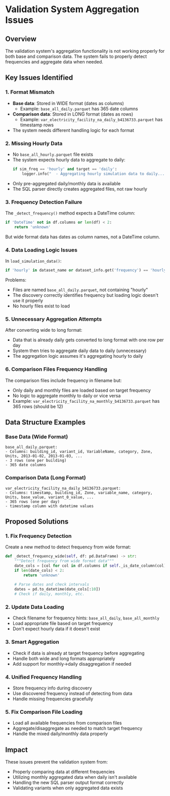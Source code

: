# Validation System Aggregation Issues

## Overview
The validation system's aggregation functionality is not working properly for both base and comparison data. The system fails to properly detect frequencies and aggregate data when needed.

## Key Issues Identified

### 1. **Format Mismatch**
- **Base data**: Stored in WIDE format (dates as columns)
  - Example: `base_all_daily.parquet` has 365 date columns
- **Comparison data**: Stored in LONG format (dates as rows)  
  - Example: `var_electricity_facility_na_daily_b4136733.parquet` has timestamp rows
- The system needs different handling logic for each format

### 2. **Missing Hourly Data**
- No `base_all_hourly.parquet` file exists
- The system expects hourly data to aggregate to daily: 
  ```python
  if sim_freq == 'hourly' and target == 'daily':
      logger.info("  - Aggregating hourly simulation data to daily...")
  ```
- Only pre-aggregated daily/monthly data is available
- The SQL parser directly creates aggregated files, not raw hourly

### 3. **Frequency Detection Failure**
The `_detect_frequency()` method expects a DateTime column:
```python
if 'DateTime' not in df.columns or len(df) < 2:
    return 'unknown'
```
But wide format data has dates as column names, not a DateTime column.

### 4. **Data Loading Logic Issues**
In `load_simulation_data()`:
```python
if 'hourly' in dataset_name or dataset_info.get('frequency') == 'hourly':
```
Problems:
- Files are named `base_all_daily.parquet`, not containing "hourly"
- The discovery correctly identifies frequency but loading logic doesn't use it properly
- No hourly files exist to load

### 5. **Unnecessary Aggregation Attempts**
After converting wide to long format:
- Data that is already daily gets converted to long format with one row per day
- System then tries to aggregate daily data to daily (unnecessary)
- The aggregation logic assumes it's aggregating hourly to daily

### 6. **Comparison Files Frequency Handling**
The comparison files include frequency in filename but:
- Only daily and monthly files are loaded based on target frequency
- No logic to aggregate monthly to daily or vice versa
- Example: `var_electricity_facility_na_monthly_b4136733.parquet` has 365 rows (should be 12)

## Data Structure Examples

### Base Data (Wide Format)
```
base_all_daily.parquet:
- Columns: building_id, variant_id, VariableName, category, Zone, Units, 2013-01-02, 2013-01-03, ...
- 3 rows (one per building)
- 365 date columns
```

### Comparison Data (Long Format)
```
var_electricity_facility_na_daily_b4136733.parquet:
- Columns: timestamp, building_id, Zone, variable_name, category, Units, base_value, variant_0_value, ...
- 365 rows (one per day)
- timestamp column with datetime values
```

## Proposed Solutions

### 1. **Fix Frequency Detection**
Create a new method to detect frequency from wide format:
```python
def _detect_frequency_wide(self, df: pd.DataFrame) -> str:
    """Detect frequency from wide format data"""
    date_cols = [col for col in df.columns if self._is_date_column(col)]
    if len(date_cols) < 2:
        return 'unknown'
    
    # Parse dates and check intervals
    dates = pd.to_datetime(date_cols[:10])
    # Check if daily, monthly, etc.
```

### 2. **Update Data Loading**
- Check filename for frequency hints: `base_all_daily`, `base_all_monthly`
- Load appropriate file based on target frequency
- Don't expect hourly data if it doesn't exist

### 3. **Smart Aggregation**
- Check if data is already at target frequency before aggregating
- Handle both wide and long formats appropriately
- Add support for monthly->daily disaggregation if needed

### 4. **Unified Frequency Handling**
- Store frequency info during discovery
- Use discovered frequency instead of detecting from data
- Handle missing frequencies gracefully

### 5. **Fix Comparison File Loading**
- Load all available frequencies from comparison files
- Aggregate/disaggregate as needed to match target frequency
- Handle the mixed daily/monthly data properly

## Impact
These issues prevent the validation system from:
- Properly comparing data at different frequencies
- Utilizing monthly aggregated data when daily isn't available
- Handling the new SQL parser output format correctly
- Validating variants when only aggregated data exists